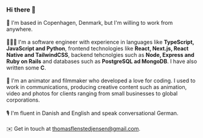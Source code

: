 ### Hi there 👋
📍 I'm based in Copenhagen, Denmark, but I'm willing to work from anywhere. <br><br>
🧑🏼‍💻 I'm a software engineer with experience in languages like **TypeScript, JavaScript and Python**, frontend technologies like **React, Next.js, React Native and TailwindCSS**, backend tehcnolgies such as **Node, Express and Ruby on Rails** and databases such as **PostgreSQL ad MongoDB**. I have also written some **C**.<br><br>
🎥 I'm an animator and filmmaker who developed a love for coding. I used to work in communications, producing creative content such as animation, video and photos for clients ranging from small businesses to global corporations.<br><br>
🎙️ I'm fluent in Danish and English and speak conversational German. <br><br>
✉️ Get in touch at thomasflenstedjensen@gmail.com.
